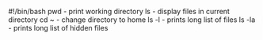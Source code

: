 #!/bin/bash
pwd - print working directory
ls - display files in current directory
cd ~ - change directory to home
ls -l - prints long list of files
ls -la - prints long list of hidden files
